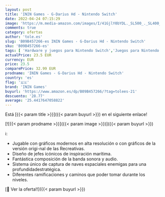 ```yaml
---
layout: post
title: 'ININ Games - G-Darius Hd - Nintendo Switch'
date: 2022-04-24 07:15:29
image: 'https://m.media-amazon.com/images/I/41GjlY0bYDL._SL500_._SL400_.jpg'
comments: true
category: ofertas
author: 'tole.es'
slug: 'B09B457266-es ININ Games - G-Darius Hd - Nintendo Switch'
sku: 'B09B457266-es'
tags: [ 'Hardware y juegos para Nintendo Switch','Juegos para Nintendo Switch','Videojuegos','inin games','nintendo','🇪🇸', ]
actualPrice: 23.5 EUR
currency: EUR
price: 23.5
comparePrice: 32.99 EUR
prodname: 'ININ Games - G-Darius Hd - Nintendo Switch'
country: 'es'
flag: '🇪🇸'
brand: 'ININ Games'
buyurl: 'https://www.amazon.es/dp/B09B457266/?tag=tolees-21'
descuento: '28.77'
average: '25.4417647058822'
---
```


Está [{{< param title >}}]({{< param buyurl >}}) en el siguiente enlace!

[![{{< param prodname >}}]({{< param image >}})]({{< param buyurl >}})

ℹ️:

- Jugable con gráficos modernos en alta resolución o con gráficos de la versión origi-nal de las Recreativas.
- Diseño de jefes icónicos de inspiración marítima.
- Fantástica composición de la banda sonora y audio.
- Sistema único de captura de naves espaciales enemigas para una profundidadestratégica.
- Diferentes ramificaciones y caminos que poder tomar durante los niveles.

[🛒 Ver la oferta!!]({{< param buyurl >}})
